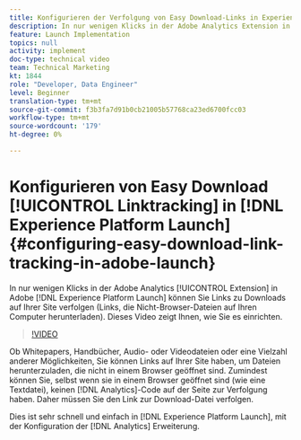 ```yaml
---
title: Konfigurieren der Verfolgung von Easy Download-Links in Experience Platform Launch
description: In nur wenigen Klicks in der Adobe Analytics Extension in Experience Platform Launch können Sie Links zum Herunterladen von Beginn auf Ihrer Site verfolgen (Links, über die Sie Dateien herunterladen, die nicht im Browser vorliegen). Dieses Video zeigt Ihnen, wie Sie es einrichten.
feature: Launch Implementation
topics: null
activity: implement
doc-type: technical video
team: Technical Marketing
kt: 1844
role: "Developer, Data Engineer"
level: Beginner
translation-type: tm+mt
source-git-commit: f3b3fa7d91b0cb21005b57768ca23ed6700fcc03
workflow-type: tm+mt
source-wordcount: '179'
ht-degree: 0%

---
```



# Konfigurieren von Easy Download [!UICONTROL Linktracking] in [!DNL Experience Platform Launch] {#configuring-easy-download-link-tracking-in-adobe-launch}

In nur wenigen Klicks in der Adobe Analytics [!UICONTROL Extension] in Adobe [!DNL Experience Platform Launch] können Sie Links zu Downloads auf Ihrer Site verfolgen (Links, die Nicht-Browser-Dateien auf Ihren Computer herunterladen). Dieses Video zeigt Ihnen, wie Sie es einrichten.

>[!VIDEO](https://video.tv.adobe.com/v/25762/?quality=12)

Ob Whitepapers, Handbücher, Audio- oder Videodateien oder eine Vielzahl anderer Möglichkeiten, Sie können Links auf Ihrer Site haben, um Dateien herunterzuladen, die nicht in einem Browser geöffnet sind. Zumindest können Sie, selbst wenn sie in einem Browser geöffnet sind (wie eine Textdatei), keinen [!DNL Analytics]-Code auf der Seite zur Verfolgung haben. Daher müssen Sie den Link zur Download-Datei verfolgen.

Dies ist sehr schnell und einfach in [!DNL Experience Platform Launch], mit der Konfiguration der [!DNL Analytics] Erweiterung.
